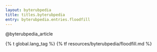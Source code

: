 ```yaml
---
layout: byterubpedia
title: titles.byterubpedia
entry: byterubpedia.entries.floodfill
---
```


@byterubpedia_article

{% t global.lang_tag %}
{% tf resources/byterubpedia/floodfill.md %}
